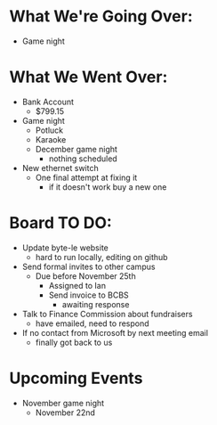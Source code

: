 # What We're Going Over:

- Game night


# What We Went Over:

- Bank Account
    - $799.15
- Game night
    - Potluck
    - Karaoke
    - December game night
        - nothing scheduled
- New ethernet switch
    - One final attempt at fixing it
        - if it doesn't work buy a new one



# Board TO DO:

- Update byte-le website
    - hard to run locally, editing on github
- Send formal invites to other campus
  - Due before November 25th
    - Assigned to Ian
    - Send invoice to BCBS
        - awaiting response
- Talk to Finance Commission about fundraisers
    - have emailed, need to respond
- If no contact from Microsoft by next meeting email
    - finally got back to us


# Upcoming Events

- November game night
  - November 22nd